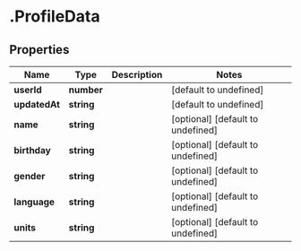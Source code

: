 # .ProfileData

## Properties

Name | Type | Description | Notes
------------ | ------------- | ------------- | -------------
**userId** | **number** |  | [default to undefined]
**updatedAt** | **string** |  | [default to undefined]
**name** | **string** |  | [optional] [default to undefined]
**birthday** | **string** |  | [optional] [default to undefined]
**gender** | **string** |  | [optional] [default to undefined]
**language** | **string** |  | [optional] [default to undefined]
**units** | **string** |  | [optional] [default to undefined]

